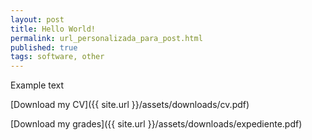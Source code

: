 ```yaml
---
layout: post
title: Hello World!
permalink: url_personalizada_para_post.html
published: true
tags: software, other
---
```


Example text

[Download my CV]({{ site.url }}/assets/downloads/cv.pdf)

[Download my grades]({{ site.url }}/assets/downloads/expediente.pdf)

